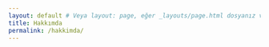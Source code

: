 ```yaml
---
layout: default # Veya layout: page, eğer _layouts/page.html dosyanız varsa
title: Hakkımda
permalink: /hakkimda/
---
```

